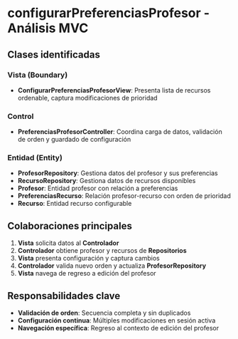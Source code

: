 # configurarPreferenciasProfesor - Análisis MVC

## Clases identificadas

### Vista (Boundary)
- **ConfigurarPreferenciasProfesorView**: Presenta lista de recursos ordenable, captura modificaciones de prioridad

### Control
- **PreferenciasProfesorController**: Coordina carga de datos, validación de orden y guardado de configuración

### Entidad (Entity)
- **ProfesorRepository**: Gestiona datos del profesor y sus preferencias
- **RecursoRepository**: Gestiona datos de recursos disponibles
- **Profesor**: Entidad profesor con relación a preferencias
- **PreferenciasRecurso**: Relación profesor-recurso con orden de prioridad
- **Recurso**: Entidad recurso configurable

## Colaboraciones principales

1. **Vista** solicita datos al **Controlador**
2. **Controlador** obtiene profesor y recursos de **Repositorios**
3. **Vista** presenta configuración y captura cambios
4. **Controlador** valida nuevo orden y actualiza **ProfesorRepository**
5. **Vista** navega de regreso a edición del profesor

## Responsabilidades clave

- **Validación de orden**: Secuencia completa y sin duplicados
- **Configuración continua**: Múltiples modificaciones en sesión activa
- **Navegación específica**: Regreso al contexto de edición del profesor